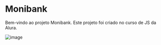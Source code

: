 # Monibank
Bem-vindo ao projeto Monibank. Este projeto foi criado no curso de JS da Alura.

![image](https://github.com/oJuarezCruz/monibank/assets/128815359/461cfac2-0304-4c1e-877a-dbfb35d07c08)

